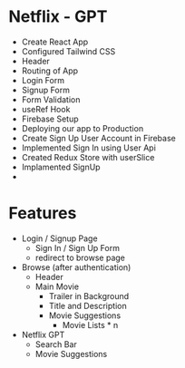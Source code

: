# Netflix - GPT

- Create React App
- Configured Tailwind CSS
- Header
- Routing of App
- Login Form
- Signup Form
- Form Validation
- useRef Hook
- Firebase Setup
- Deploying our app to Production
- Create Sign Up User Account in Firebase
- Implemented Sign In using User Api
- Created Redux Store with userSlice
- Implamented SignUp
-

# Features

- Login / Signup Page
  - Sign In / Sign Up Form
  - redirect to browse page
- Browse (after authentication)
  - Header
  - Main Movie
    - Trailer in Background
    - Title and Description
    - Movie Suggestions
      - Movie Lists \* n
- Netflix GPT
  - Search Bar
  - Movie Suggestions
